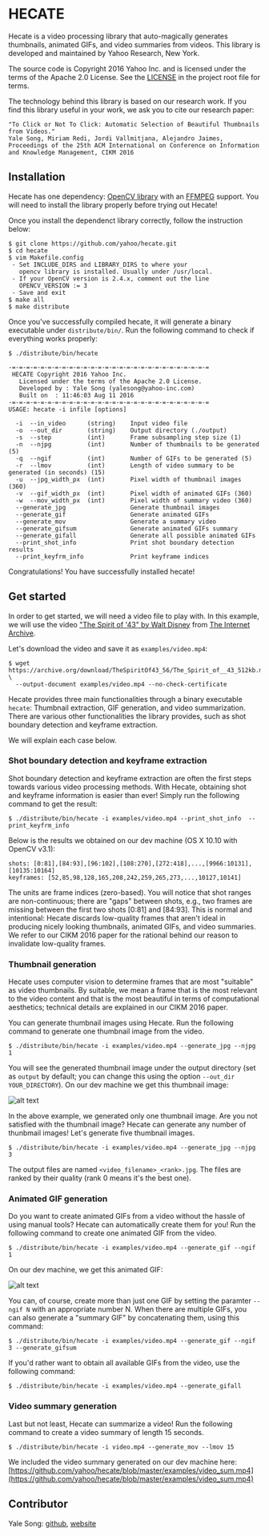 # HECATE
Hecate is a video processing library that auto-magically generates thumbnails, animated GIFs, and video summaries from videos. This library is developed and maintained by Yahoo Research, New York.

The source code is Copyright 2016 Yahoo Inc. and is licensed under the terms of the Apache 2.0 License. See the [LICENSE](https://github.com/yahoo/hecate/blob/master/LICENSE) in the project root file for terms.

The technology behind this library is based on our research work. If you find this library useful in your work, we ask you to cite our research paper:
```
"To Click or Not To Click: Automatic Selection of Beautiful Thumbnails from Videos."
Yale Song, Miriam Redi, Jordi Vallmitjana, Alejandro Jaimes, 
Proceedings of the 25th ACM International on Conference on Information and Knowledge Management, CIKM 2016
```

## Installation
Hecate has one dependency: [OpenCV library](https://github.com/opencv/opencv) with an [FFMPEG](https://github.com/FFmpeg/FFmpeg) support. You will need to install the library properly before trying out Hecate!

Once you install the dependenct library correctly, follow the instruction below:
```
$ git clone https://github.com/yahoo/hecate.git
$ cd hecate
$ vim Makefile.config
 - Set INCLUDE_DIRS and LIBRARY_DIRS to where your 
   opencv library is installed. Usually under /usr/local.
 - If your OpenCV version is 2.4.x, comment out the line 
   OPENCV_VERSION := 3
 - Save and exit
$ make all
$ make distribute
```

Once you've successfully compiled hecate, it will generate a binary executable under `distribute/bin/`. Run the following command to check if everything works properly:
```
$ ./distribute/bin/hecate

-=-=-=-=-=-=-=-=-=-=-=-=-=-=-=-=-=-=-=-=-=-=-=-=-=-=-=-=
 HECATE Copyright 2016 Yahoo Inc.
   Licensed under the terms of the Apache 2.0 License.
   Developed by : Yale Song (yalesong@yahoo-inc.com)
   Built on  : 11:46:03 Aug 11 2016
-=-=-=-=-=-=-=-=-=-=-=-=-=-=-=-=-=-=-=-=-=-=-=-=-=-=-=-=
USAGE: hecate -i infile [options]

  -i  --in_video      (string)    Input video file
  -o  --out_dir       (string)    Output directory (./output)
  -s  --step          (int)       Frame subsampling step size (1)
  -n  --njpg          (int)       Number of thumbnails to be generated (5)
  -q  --ngif          (int)       Number of GIFs to be generated (5)
  -r  --lmov          (int)       Length of video summary to be generated (in seconds) (15)
  -u  --jpg_width_px  (int)       Pixel width of thumbnail images (360)
  -v  --gif_width_px  (int)       Pixel width of animated GIFs (360)
  -w  --mov_width_px  (int)       Pixel width of summary video (360)
  --generate_jpg                  Generate thumbnail images
  --generate_gif                  Generate animated GIFs
  --generate_mov                  Generate a summary video
  --generate_gifsum               Generate animated GIFs summary
  --generate_gifall               Generate all possible animated GIFs
  --print_shot_info               Print shot boundary detection results
  --print_keyfrm_info             Print keyframe indices
```

Congratulations! You have successfully installed hecate!


## Get started
In order to get started, we will need a video file to play with. In this example, we will use the video ["The Spirit of '43" by Walt Disney](https://archive.org/details/TheSpiritOf43_56) from [The Internet Archive](https://archive.org). 

Let's download the video and save it as `examples/video.mp4`:
```
$ wget https://archive.org/download/TheSpiritOf43_56/The_Spirit_of__43_512kb.mp4 \
  --output-document examples/video.mp4 --no-check-certificate
```

Hecate provides three main functionalities through a binary executable `hecate`: Thumbnail extraction, GIF generation, and video summarization. There are various other functionalities the library provides, such as shot boundary detection and keyframe extraction. 

We will explain each case below.

### Shot boundary detection and keyframe extraction
Shot boundary detection and keyframe extraction are often the first steps towards various video processing methods. With Hecate, obtaining shot and keyframe information is easier than ever! Simply run the following command to get the result:
```
$ ./distribute/bin/hecate -i examples/video.mp4 --print_shot_info  --print_keyfrm_info
```

Below is the results we obtained on our dev machine (OS X 10.10 with OpenCV v3.1):
```
shots: [0:81],[84:93],[96:102],[108:270],[272:418],...,[9966:10131],[10135:10164]
keyframes: [52,85,98,128,165,208,242,259,265,273,...,10127,10141]
```
The units are frame indices (zero-based). You will notice that shot ranges are non-continuous; there are "gaps" between shots, e.g., two frames are missing between the first two shots [0:81] and [84:93]. This is normal and intentional: Hecate discards low-quality frames that aren't ideal in producing nicely looking thumbnails, animated GIFs, and video summaries. We refer to our CIKM 2016 paper for the rational behind our reason to invalidate low-quality frames.

### Thumbnail generation
Hecate uses computer vision to determine frames that are most "suitable" as video thumbnails. By suitable, we mean a frame that is the most relevant to the video content and that is the most beautiful in terms of computational aesthetics; technical details are explained in our CIKM 2016 paper.

You can generate thumbnail images using Hecate. Run the following command to generate one thumbnail image from the video.
```
$ ./distribute/bin/hecate -i examples/video.mp4 --generate_jpg --njpg 1
```
You will see the generated thumbnail image under the output directory (set as `output` by default; you can change this using the option `--out_dir YOUR_DIRECTORY`). On our dev machine we get this thumbnail image:

![alt text](https://github.com/yahoo/hecate/blob/master/examples/video_00.jpg "Hecate Thumbnail Image")

In the above example, we generated only one thumbnail image. Are you not satisfied with the thumbnail image? Hecate can generate any number of thunbmail images! Let's generate five thumbnail images.
```
$ ./distribute/bin/hecate -i examples/video.mp4 --generate_jpg --njpg 3
```

The output files are named `<video_filename>_<rank>.jpg`. The files are ranked by their quality (rank 0 means it's the best one).

### Animated GIF generation
Do you want to create animated GIFs from a video without the hassle of using manual tools? Hecate can automatically create them for you! Run the following command to create one animated GIF from the video.
```
$ ./distribute/bin/hecate -i examples/video.mp4 --generate_gif --ngif 1
```
On our dev machine, we get this animated GIF:

![alt text](https://github.com/yahoo/hecate/blob/master/examples/video_00.gif "Hecate Animated GIF")

You can, of course, create more than just one GIF by setting the paramter `--ngif N` with an appropriate number N. When there are multiple GIFs, you can also generate a "summary GIF" by concatenating them, using this command:
```
$ ./distribute/bin/hecate -i examples/video.mp4 --generate_gif --ngif 3 --generate_gifsum
```

If you'd rather want to obtain all available GIFs from the video, use the following command: 
```
$ ./distribute/bin/hecate -i examples/video.mp4 --generate_gifall
```

### Video summary generation
Last but not least, Hecate can summarize a video! Run the following command to create a video summary of length 15 seconds.
```
$ ./distribute/bin/hecate -i video.mp4 --generate_mov --lmov 15
```
We included the video summary generated on our dev machine here: 
[https://github.com/yahoo/hecate/blob/master/examples/video_sum.mp4](https://github.com/yahoo/hecate/blob/master/examples/video_sum.mp4)


## Contributor

Yale Song: [github](https://github.com/yalesong), [website](http://people.csail.mit.edu/yalesong)

